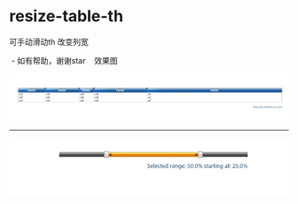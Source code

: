 # resize-table-th
可手动滑动th 改变列宽


 -
如有帮助，谢谢star 
 
效果图 

<img src="show/1.jpg" />

<hr>
<img src="show/2.jpg" />
